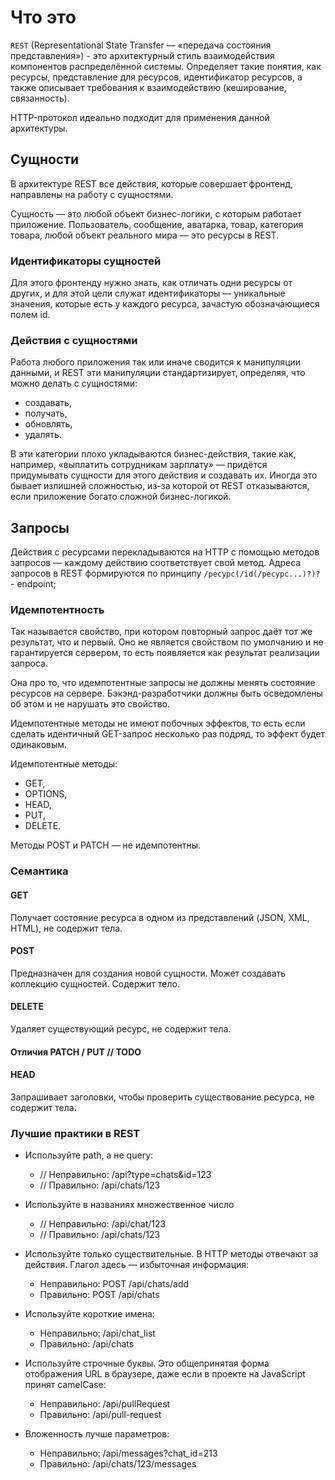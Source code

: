 # Что это

`REST` (Representational State Transfer — «передача состояния представления») - это архитектурный стиль взаимодействия компонентов распределённой системы. Определяет такие понятия, как ресурсы, представление для ресурсов, идентификатор ресурсов, а также описывает требования к взаимодействию (кеширование, связанность).

HTTP-протокол идеально подходит для применения данной архитектуры.


## Сущности

В архитектуре REST все действия, которые совершает фронтенд, направлены на работу с сущностями. 

Сущность — это любой объект бизнес-логики, с которым работает приложение. Пользователь, сообщение, аватарка, товар, категория товара, любой объект реального мира — это ресурсы в REST.


### Идентификаторы сущностей

Для этого фронтенду нужно знать, как отличать одни ресурсы от других, и для этой цели служат идентификаторы — уникальные значения, которые есть у каждого ресурса, зачастую обозначающиеся полем id.


### Действия с сущностями

Работа любого приложения так или иначе сводится к манипуляции данными, и REST эти манипуляции стандартизирует, определяя, что можно делать с сущностями:
- создавать,
- получать,
- обновлять,
- удалять.

В эти категории плохо укладываются бизнес-действия, такие как, например, «выплатить сотрудникам зарплату» — придётся придумывать сущности для этого действия и создавать их. Иногда это бывает излишней сложностью, из-за которой от REST отказываются, если приложение богато сложной бизнес-логикой.


## Запросы

Действия с ресурсами перекладываются на HTTP с помощью методов запросов — каждому действию соответствует свой метод.
Адреса запросов в REST формируются по принципу `/ресурс(/id(/ресурс...)?)?` - endpoint;


### Идемпотентность

Так называется свойство, при котором повторный запрос даёт тот же результат, что и первый. Оно не является свойством по умолчанию и не гарантируется сервером, то есть появляется как результат реализации запроса. 

Она про то, что идемпотентные запросы не должны менять состояние ресурсов на сервере. Бэкэнд-разработчики должны быть осведомлены об этом и не нарушать это свойство.

Идемпотентные методы не имеют побочных эффектов, то есть если сделать идентичный GET-запрос несколько раз подряд, то эффект будет одинаковым.

Идемпотентные методы:
- GET,
- OPTIONS,
- HEAD,
- PUT,
- DELETE.
  
Методы POST и PATCH — не идемпотентны.


###  Семантика

#### GET

Получает состояние ресурса в одном из представлений (JSON, XML, HTML), не содержит тела.


####  POST

Предназначен для создания новой сущности. Может создавать коллекцию сущностей. Содержит тело.


#### DELETE

Удаляет существующий ресурс, не содержит тела.


#### Отличия PATCH / PUT // TODO


#### HEAD

Запрашивает заголовки, чтобы проверить существование ресурса, не содержит тела.


### Лучшие практики в REST

- Используйте path, а не query:
  - // Неправильно: /api?type=chats&id=123
  - // Правильно: /api/chats/123 

- Используйте в названиях множественное число
    - // Неправильно: /api/chat/123
    - // Правильно: /api/chats/123 
  
- Используйте только существительные.
В HTTP методы отвечают за действия. Глагол здесь — избыточная информация:
    - Неправильно: POST /api/chats/add
    - Правильно: POST /api/chats

- Используйте короткие имена:
    - Неправильно: /api/chat_list
    - Правильно: /api/chats
  
- Используйте строчные буквы. Это общепринятая форма отображения URL в браузере, даже если в проекте на JavaScript принят camelCase:
    - Неправильно: /api/pullRequest
    - Правильно: /api/pull-request
  
- Вложенность лучше параметров:
    - Неправильно: /api/messages?chat_id=213
    - Правильно: /api/chats/123/messages 

